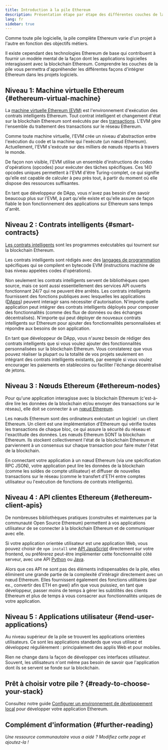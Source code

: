 ```yaml
---
title: Introduction à la pile Ethereum
description: Présentation étape par étape des différentes couches de la pile Ethereum, et comment elles fonctionnent ensemble.
lang: fr
sidebar: true
---
```


Comme toute pile logicielle, la pile complète Ethereum varie d'un projet à l'autre en fonction des objectifs métiers.

Il existe cependant des technologies Ethereum de base qui contribuent à fournir un modèle mental de la façon dont les applications logicielles interagissent avec la blockchain Ethereum. Comprendre les couches de la pile vous permettra d'appréhender les différentes façons d'intégrer Ethereum dans les projets logiciels.

## Niveau 1: Machine virtuelle Ethereum {#ethereum-virtual-machine}

La [machine virtuelle Ethereum (EVM)](/developers/docs/evm/) est l'environnement d'exécution des contrats intelligents Ethereum. Tout contrat intelligent et changement d'état sur la blockchain Ethereum sont exécutés par des [transactions](/developers/docs/transactions/). L'EVM gère l'ensemble du traitement des transactions sur le réseau Ethereum.

Comme toute machine virtuelle, l'EVM crée un niveau d'abstraction entre l'exécution du code et la machine qui l'exécute (un nœud Ethereum). Actuellement, l'EVM s'exécute sur des milliers de nœuds répartis à travers le monde.

De façon non visible, l'EVM utilise un ensemble d'instructions de codes d'opérations (opcodes) pour exécuter des tâches spécifiques. Ces 140 opcodes uniques permettent à l'EVM d'être Turing-complet, ce qui signifie qu'elle est capable de calculer à peu près tout, à partir du moment où elle dispose des ressources suffisantes.

En tant que développeur de DApp, vous n'avez pas besoin d'en savoir beaucoup plus sur l'EVM, à part qu'elle existe et qu'elle assure de façon fiable le bon fonctionnement des applications sur Ethereum sans temps d'arrêt.

## Niveau 2 : Contrats intelligents {#smart-contracts}

[Les contrats intelligents](/developers/docs/smart-contracts/) sont les programmes exécutables qui tournent sur la blockchain Ethereum.

Les contrats intelligents sont rédigés avec des [langages de programmation](/developers/docs/smart-contracts/languages/) spécifiques qui se compilent en bytecode EVM (instructions machine de bas niveau appelées codes d'opérations).

Non seulement les contrats intelligents servent de bibliothèques open source, mais ce sont aussi essentiellement des services API ouverts fonctionnant 24/7 qui ne peuvent être arrêtés. Les contrats intelligents fournissent des fonctions publiques avec lesquelles les applications ([DApps](/developers/docs/dapps/)) peuvent interagir sans nécessiter d'autorisation. N'importe quelle application peut intégrer des contrats intelligents déployés pour composer des fonctionnalités (comme des flux de données ou des échanges décentralisés). N'importe qui peut déployer de nouveaux contrats intelligents sur Ethereum pour ajouter des fonctionnalités personnalisées et répondre aux besoins de son application.

En tant que développeur de DApp, vous n'aurez besoin de rédiger des contrats intelligents que si vous voulez ajouter des fonctionnalités personnalisées sur la blockchain Ethereum. Vous constaterez que vous pouvez réaliser la plupart ou la totalité de vos projets seulement en intégrant des contrats intelligents existants, par exemple si vous voulez encourager les paiements en stablecoins ou faciliter l'échange décentralisé de jetons.

## Niveau 3 : Nœuds Ethereum {#ethereum-nodes}

Pour qu'une application interagisse avec la blockchain Ethereum (c'est-à-dire lire les données de la blockchain et/ou envoyer des transactions sur le réseau), elle doit se connecter à un [nœud Ethereum](/developers/docs/nodes-and-clients/).

Les nœuds Ethereum sont des ordinateurs exécutant un logiciel : un client Ethereum. Un client est une implémentation d'Ethereum qui vérifie toutes les transactions de chaque bloc, ce qui assure la sécurité du réseau et l'exactitude des données. Les nœuds Ethereum SONT la blockchain Ethereum. Ils stockent collectivement l'état de la blockchain Ethereum et parviennent à un consensus sur chaque transaction pour faire muter l'état de la blockchain.

En connectant votre application à un nœud Ethereum (via une spécification RPC JSON), votre application peut lire les données de la blockchain (comme les soldes de compte utilisateur) et diffuser de nouvelles transactions sur le réseau (comme le transfert d'ETH entre comptes utilisateur ou l'exécution de fonctions de contrats intelligents).

## Niveau 4 : API clientes Ethereum {#ethereum-client-apis}

De nombreuses bibliothèques pratiques (construites et maintenues par la communauté Open Source Ethereum) permettent à vos applications utilisateur de se connecter à la blockchain Ethereum et de communiquer avec elle.

Si votre application orientée utilisateur est une application Web, vous pouvez choisir de `npm install` une [API JavaScript](/developers/docs/apis/javascript/) directement sur votre frontend, ou préférerez peut-être implémenter cette fonctionnalité côté serveur, avec une API [Python](/developers/docs/programming-languages/python/) ou [Java](/developers/docs/programming-languages/java/).

Alors que ces API ne sont pas des éléments indispensables de la pile, elles éliminent une grande partie de la complexité d'intéragir directement avec un nœud Ethereum. Elles fournissent également des fonctions utilitaires (par ex., convertir des ETH en gwei) afin que vous puissiez, en tant que développeur, passer moins de temps à gérer les subtilités des clients Ethereum et plus de temps à vous consacrer aux fonctionnalités uniques de votre application.

## Niveau 5 : Applications utilisateur {#end-user-applications}

Au niveau supérieur de la pile se trouvent les applications orientées utilisateurs. Ce sont les applications standards que vous utilisez et développez régulièrement : principalement des applis Web et pour mobiles.

Rien ne change dans la façon de développer ces interfaces utilisateur. Souvent, les utilisateurs n'ont même pas besoin de savoir que l'application dont ils se servent se fonde sur la blockchain.

## Prêt à choisir votre pile ? {#ready-to-choose-your-stack}

Consultez notre guide [Configurer un environnement de développement local](/developers/local-environment/) pour développer votre application Ethereum.

## Complément d'information {#further-reading}

_Une ressource communautaire vous a aidé ? Modifiez cette page et ajoutez-la !_
